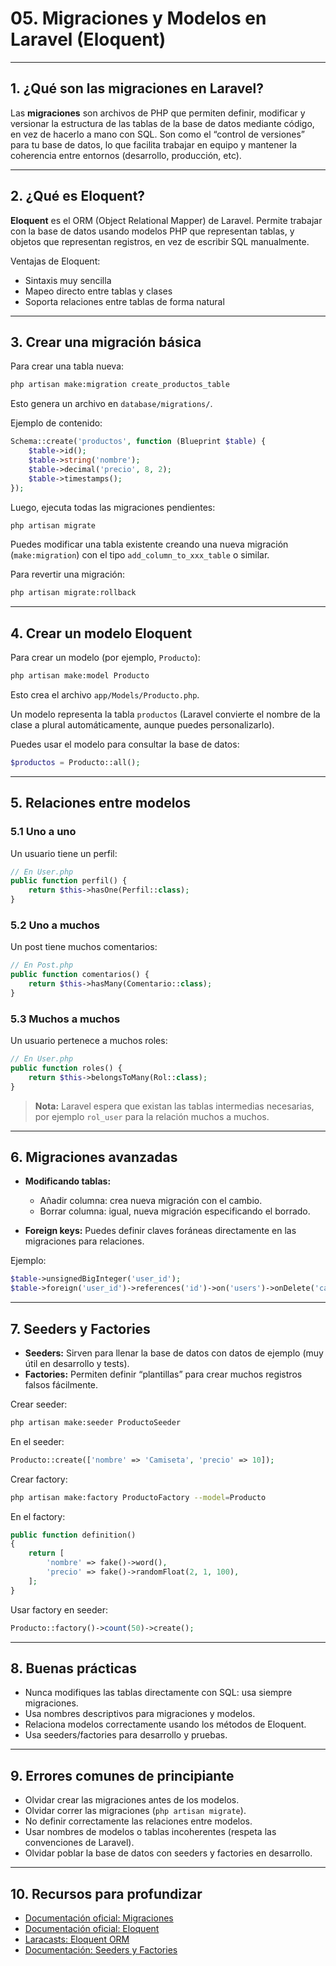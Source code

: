 # 05. Migraciones y Modelos en Laravel (Eloquent)

---

## 1. ¿Qué son las migraciones en Laravel?

Las **migraciones** son archivos de PHP que permiten definir, modificar y versionar la estructura de las tablas de la base de datos mediante código, en vez de hacerlo a mano con SQL. Son como el “control de versiones” para tu base de datos, lo que facilita trabajar en equipo y mantener la coherencia entre entornos (desarrollo, producción, etc).

---

## 2. ¿Qué es Eloquent?

**Eloquent** es el ORM (Object Relational Mapper) de Laravel. Permite trabajar con la base de datos usando modelos PHP que representan tablas, y objetos que representan registros, en vez de escribir SQL manualmente.

Ventajas de Eloquent:

* Sintaxis muy sencilla
* Mapeo directo entre tablas y clases
* Soporta relaciones entre tablas de forma natural

---

## 3. Crear una migración básica

Para crear una tabla nueva:

```bash
php artisan make:migration create_productos_table
```

Esto genera un archivo en `database/migrations/`.

Ejemplo de contenido:

```php
Schema::create('productos', function (Blueprint $table) {
    $table->id();
    $table->string('nombre');
    $table->decimal('precio', 8, 2);
    $table->timestamps();
});
```

Luego, ejecuta todas las migraciones pendientes:

```bash
php artisan migrate
```

Puedes modificar una tabla existente creando una nueva migración (`make:migration`) con el tipo `add_column_to_xxx_table` o similar.

Para revertir una migración:

```bash
php artisan migrate:rollback
```

---

## 4. Crear un modelo Eloquent

Para crear un modelo (por ejemplo, `Producto`):

```bash
php artisan make:model Producto
```

Esto crea el archivo `app/Models/Producto.php`.

Un modelo representa la tabla `productos` (Laravel convierte el nombre de la clase a plural automáticamente, aunque puedes personalizarlo).

Puedes usar el modelo para consultar la base de datos:

```php
$productos = Producto::all();
```

---

## 5. Relaciones entre modelos

### 5.1 Uno a uno

Un usuario tiene un perfil:

```php
// En User.php
public function perfil() {
    return $this->hasOne(Perfil::class);
}
```

### 5.2 Uno a muchos

Un post tiene muchos comentarios:

```php
// En Post.php
public function comentarios() {
    return $this->hasMany(Comentario::class);
}
```

### 5.3 Muchos a muchos

Un usuario pertenece a muchos roles:

```php
// En User.php
public function roles() {
    return $this->belongsToMany(Rol::class);
}
```

> **Nota:** Laravel espera que existan las tablas intermedias necesarias, por ejemplo `rol_user` para la relación muchos a muchos.

---

## 6. Migraciones avanzadas

* **Modificando tablas:**

  * Añadir columna: crea nueva migración con el cambio.
  * Borrar columna: igual, nueva migración especificando el borrado.
* **Foreign keys:** Puedes definir claves foráneas directamente en las migraciones para relaciones.

Ejemplo:

```php
$table->unsignedBigInteger('user_id');
$table->foreign('user_id')->references('id')->on('users')->onDelete('cascade');
```

---

## 7. Seeders y Factories

* **Seeders:** Sirven para llenar la base de datos con datos de ejemplo (muy útil en desarrollo y tests).
* **Factories:** Permiten definir “plantillas” para crear muchos registros falsos fácilmente.

Crear seeder:

```bash
php artisan make:seeder ProductoSeeder
```

En el seeder:

```php
Producto::create(['nombre' => 'Camiseta', 'precio' => 10]);
```

Crear factory:

```bash
php artisan make:factory ProductoFactory --model=Producto
```

En el factory:

```php
public function definition()
{
    return [
        'nombre' => fake()->word(),
        'precio' => fake()->randomFloat(2, 1, 100),
    ];
}
```

Usar factory en seeder:

```php
Producto::factory()->count(50)->create();
```

---

## 8. Buenas prácticas

* Nunca modifiques las tablas directamente con SQL: usa siempre migraciones.
* Usa nombres descriptivos para migraciones y modelos.
* Relaciona modelos correctamente usando los métodos de Eloquent.
* Usa seeders/factories para desarrollo y pruebas.

---

## 9. Errores comunes de principiante

* Olvidar crear las migraciones antes de los modelos.
* Olvidar correr las migraciones (`php artisan migrate`).
* No definir correctamente las relaciones entre modelos.
* Usar nombres de modelos o tablas incoherentes (respeta las convenciones de Laravel).
* Olvidar poblar la base de datos con seeders y factories en desarrollo.

---

## 10. Recursos para profundizar

* [Documentación oficial: Migraciones](https://laravel.com/docs/migrations)
* [Documentación oficial: Eloquent](https://laravel.com/docs/eloquent)
* [Laracasts: Eloquent ORM](https://laracasts.com/series/laravel-8-from-scratch/episodes/16)
* [Documentación: Seeders y Factories](https://laravel.com/docs/seeding)